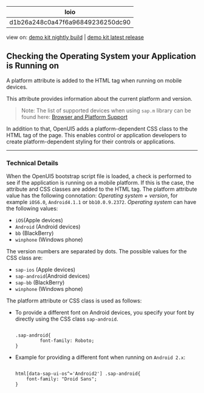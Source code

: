 <!-- loiod1b26a248c0a47f6a96849236250dc90 -->

| loio |
| -----|
| d1b26a248c0a47f6a96849236250dc90 |

<div id="loio">

view on: [demo kit nightly build](https://openui5nightly.hana.ondemand.com/#/topic/d1b26a248c0a47f6a96849236250dc90) | [demo kit latest release](https://openui5.hana.ondemand.com/#/topic/d1b26a248c0a47f6a96849236250dc90)</div>

## Checking the Operating System your Application is Running on

A platform attribute is added to the HTML tag when running on mobile devices.

This attribute provides information about the current platform and version.

> Note:
> The list of supported devices when using `sap.m` library can be found here: [Browser and Platform Support](Browser_and_Platform_Support_74b59ef.md)
> 
> 

In addition to that, OpenUI5 adds a platform-dependent CSS class to the HTML tag of the page. This enables control or application developers to create platform-dependent styling for their controls or applications.

***

### Technical Details

When the OpenUI5 bootstrap script file is loaded, a check is performed to see if the application is running on a mobile platform. If this is the case, the attribute and CSS classes are added to the HTML tag. The platform attribute value has the following connotation: *Operating system + version*, for example `iOS6.0`, `Android4.1.1` or `bb10.0.9.2372`. *Operating system* can have the following values:

-   `iOS`\(Apple devices\)
-   `Android` \(Android devices\)
-   `bb` \(BlackBerry\)
-   `winphone` \(Windows phone\)

The version numbers are separated by dots. The possible values for the CSS class are:

-   `sap-ios` \(Apple devices\)
-   `sap-android`\(Android devices\)
-   `sap-bb` \(BlackBerry\)
-   `winphone` \(Windows phone\)

The platform attribute or CSS class is used as follows:

-   To provide a different font on Android devices, you specify your font by directly using the CSS class `sap-android`.

    ```
    
    .sap-android{
    	     font-family: Roboto;
    }
    ```

-   Example for providing a different font when running on `Android 2.x`:

    ```
    
    html[data-sap-ui-os^='Android2'] .sap-android{
    	font-family: "Droid Sans";
    }
    ```


